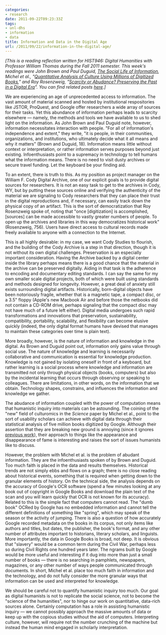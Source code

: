 ```yaml
---
categories:
- research
date: 2011-09-22T09:23:33Z
tags:
- unl-dhs
- information
- data
title: Information and Data in the Digital Age
url: /2011/09/22/information-in-the-digital-age/
---
```


*[This is a reading reflection written for HIST946: Digital Humanities with Professor William Thomas during the Fall 2011 semester. This week's readings were John Brown and Paul Duguid, *[The Social Life of Information](http://www.amazon.com/Social-Life-Information-Seely-Brown/dp/0875847625)*, Michel et al., "[Quantitative Analysis of Culture Using Millions of Digitized Books](http://www.sciencemag.org/content/331/6014/176)," and Roy Rosenzweig, "[Scarcity or Abudance? Preserving the Past in a Digital Era](http://chnm.gmu.edu/essays-on-history-new-media/essays/?essayid=6)". You can find related posts [here](http://jasonheppler.org/the-digital-humanities-seminar.html).]*

We are experiencing an age of unprecedented access to information. The vast
amount of material scanned and hosted by institutional respositories like JSTOR,
ProQuest, and Google offer researchers a wide array of sources for their tasks.
Yet this abundance of information perhaps leads to scarcity elsewhere — namely,
the methods and tools we have available to us to shed light on the information.
As John Brown and Paul Duguid note, however, information necessitates
interaction with people. "For all of information's independence and extent," they write,
"it is people, in their communities, organizations, and institutions, who
ultimately decide what it all means and why it matters" (Brown and Duguid, 18).
Information means little without context or interpretation, or rather
information serves purposes beyond just existing. Infoenthusiasts point to
a supremacy in technology to tell humans what the information means. There is no
need to visit dusty archives or secure travel funding. Let the keyboard be your
finding aid.

To an extent, there is truth to this. As my position as project manager on the
William F. Cody Digital Archive, one of our explicit goals is to provide digital
sources for researchers. It is not an easy task to get to the archives in Cody,
WY, but by putting these sources online and verifying the authenticity of the
material we are signaling to Cody researchers that they can place their trust in
the digital reproductions and, if necessary, can easily track down the physical
copy of an artifact. This is the sort of democratization that Roy Rosenzweig
spoke of, noting that "once [digitization] is accomplished, [sources] can be
made accessible to vastly greater numbers of people. To open up the archives and
libraries in this way democratizes historical work" (Rosenzweig, 756). Users
have direct access to cultural records made freely available to anyone with
a connection to the Internet.

This is all highly desirable: in my case, we want Cody Studies to flourish, and the building
of the Cody Archive is a step in that direction, though it is not without its
own digital challenges. Preservation is an especially important consideration.
Having the Archive backed by a digital center inside the library perhaps means
there is a good chance that the material in the archive can be preserved
digitally. Aiding in that task is the adherence to encoding and documentary
editing standards. I can say the same for my own smaller scale digital projects,
both of which were built using standards and methods designed for longevity.
However, a great deal of anxiety still exists surrounding digital artifacts.
Historically, born-digital objects have been notoriously fragile, whether that
is a magnetic tape, a compact disc, or a 3.5" floppy (Apple's new Macbook Air
and before those the netbooks did not contain a CD-ROM drive, perhaps signaling
that the compact disc may not have much of a future left either). Digital media
undergoes such rapid transformations and innovations that preservation,
sustainability, compatibility, portability, scalability, and flexibility can become elusive
quickly (indeed, the only digital format humans have devised that manages to
maintain these categories over time is plain text).

More broadly, however, is the nature of information and knowledge in the
digital. As Brown and Duguid point out, information only gains value through
social use. The nature of knowledge and learning is necessarily collaborative
and communication is essential for knowledge production. Knowledge is not gained
by isolating oneself in front of a keyboard, but rather learning is a social
process where knowledge and information are transmitted not only through
physical objects (books, computers) but also by the incidental learning that
occurs through observing or speaking to colleagues. There are limitations, in
other words, on the information that we obtain. Technology shapes,
constrains, and influences the information and knowledge we gather.

The abudance of information coupled with the power of computation means that
humanistic inquiry into materials can be astounding. The coining of the "new"
field of culturomics in the *Science* paper by Michel et al., point to the sort
of usability scholars can achieve with digital data through their statistical
analysis of five million books digitized by Google. Although their assertion
that they are breaking new ground is annoying (since it ignores
[previous work](http://www.dancohen.org/2010/12/19/initial-thoughts-on-the-google-books-ngram-viewer-and-datasets/)), their approach to things like the
appearance and disappearance of fame is interesting and raises the sort of
issues humanists like to discuss.

However, the problem with Michel et al. is the problem of abudant information.
They are the infoenthusiasts spoken of by Brown and Duguid. Too much faith is
placed in the data and results themselves. Historical trends are not simply ebbs
and flows on a graph; there is no close reading about historical events,
something
that is required when getting down to the granular elements of history. On the
technical side, the analysis depends on the accuracy of
Google's OCR software (spend a few minutes looking at any book out of copyright
in Google Books and download the plain text of the scan and you will learn
quickly that OCR is not known for its accuracy). Related to this is the simple
fact that computers cannot read. The "dumb book" OCRed by Google has no embedded
information and cannot tell the different definitions of something like
"spring", which may speak of the season or the activity of jumping.
There is also a question of how
accurately Google recorded metadata on the books in its corpus, not only items
like authors and titles, but dates, the publisher, the book's format, and any
other number of attributes important to historians, literary scholars, and
linguists. More importantly, the data in Google Books is broad, not
deep. It is obvious that "slavery" would be a common term during the Civil War,
perhaps less so during Civil Rights one hundred years later. The ngrams built by
Google would be more useful and interesting if it dug into more than just
a small number of books — there is no searching in pamphlets, newspapers,
magazines, or any other number of ways people communicated through documents. In
short, Michel et al. place too much faith in information and the technology, and
do not fully consider the more granular ways that information can be used and
interpreted for knowledge.

We should be careful not to quantify humanistic inquiry too much. Our goal as
digital humanists is not to replicate the social science, not to become the
"science of the humanities", nor to hinge our work on quantitative, data-rich
sources alone. Certainly computation has a role in assisting humanistic inquiry
— we cannot possibly approach the massive amounts of data or keep up with the
copious studies without the aid of computers. Interpreting culture, however,
will require not the number crunching of the machine but instead the human mind
engaged in scholarly interpretation.
